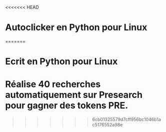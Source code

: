 <<<<<<< HEAD
# Autoclicker en Python pour Linux
=======
# Ecrit en Python pour Linux
# Réalise 40 recherches automatiquement sur Presearch pour gagner des tokens PRE.
>>>>>>> 6cb01325579d7cff956bc1046b1ac5176552a98e
